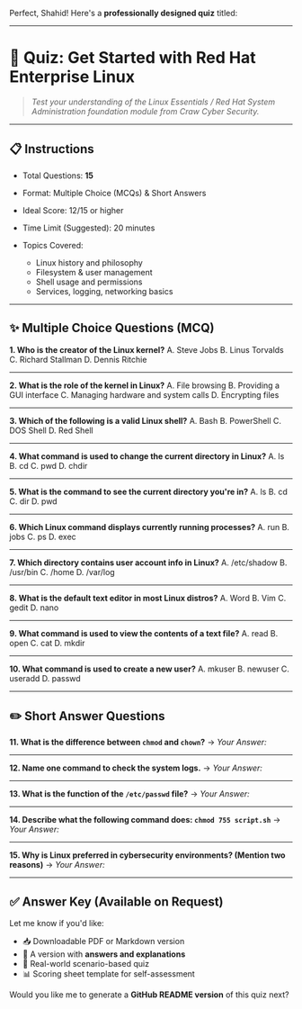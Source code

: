 Perfect, Shahid! Here's a **professionally designed quiz** titled:

---

# 🧠 **Quiz: Get Started with Red Hat Enterprise Linux**

> *Test your understanding of the Linux Essentials / Red Hat System Administration foundation module from Craw Cyber Security.*

---

## 📋 Instructions

* Total Questions: **15**
* Format: Multiple Choice (MCQs) & Short Answers
* Ideal Score: 12/15 or higher
* Time Limit (Suggested): 20 minutes
* Topics Covered:

  * Linux history and philosophy
  * Filesystem & user management
  * Shell usage and permissions
  * Services, logging, networking basics

---

## ✨ Multiple Choice Questions (MCQ)

**1. Who is the creator of the Linux kernel?**
A. Steve Jobs
B. Linus Torvalds
C. Richard Stallman
D. Dennis Ritchie

---

**2. What is the role of the kernel in Linux?**
A. File browsing
B. Providing a GUI interface
C. Managing hardware and system calls
D. Encrypting files

---

**3. Which of the following is a valid Linux shell?**
A. Bash
B. PowerShell
C. DOS Shell
D. Red Shell

---

**4. What command is used to change the current directory in Linux?**
A. ls
B. cd
C. pwd
D. chdir

---

**5. What is the command to see the current directory you're in?**
A. ls
B. cd
C. dir
D. pwd

---

**6. Which Linux command displays currently running processes?**
A. run
B. jobs
C. ps
D. exec

---

**7. Which directory contains user account info in Linux?**
A. /etc/shadow
B. /usr/bin
C. /home
D. /var/log

---

**8. What is the default text editor in most Linux distros?**
A. Word
B. Vim
C. gedit
D. nano

---

**9. What command is used to view the contents of a text file?**
A. read
B. open
C. cat
D. mkdir

---

**10. What command is used to create a new user?**
A. mkuser
B. newuser
C. useradd
D. passwd

---

## ✏️ Short Answer Questions

**11. What is the difference between `chmod` and `chown`?**
→ *Your Answer:*

---

**12. Name one command to check the system logs.**
→ *Your Answer:*

---

**13. What is the function of the `/etc/passwd` file?**
→ *Your Answer:*

---

**14. Describe what the following command does: `chmod 755 script.sh`**
→ *Your Answer:*

---

**15. Why is Linux preferred in cybersecurity environments? (Mention two reasons)**
→ *Your Answer:*

---

## ✅ Answer Key (Available on Request)

Let me know if you'd like:

* 📥 Downloadable PDF or Markdown version
* 🧪 A version with **answers and explanations**
* 🎯 Real-world scenario-based quiz
* 📊 Scoring sheet template for self-assessment

Would you like me to generate a **GitHub README version** of this quiz next?
